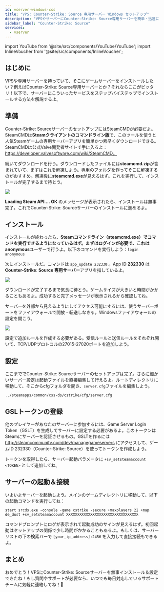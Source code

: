 ```yaml
---
id: vserver-windows-css
title: "VPS: Counter-Strike: Source 専用サーバー Windows セットアップ"
description: "VPSやサーバーにCounter-Strike: Source専用サーバーを簡単・迅速にセットアップする方法をチェック → 今すぐ詳しく見る"
sidebar_label: "Counter-Strike: Source"
services:
  - vserver
---
```


import YouTube from '@site/src/components/YouTube/YouTube';
import InlineVoucher from '@site/src/components/InlineVoucher';

## はじめに
VPSや専用サーバーを持っていて、そこにゲームサーバーをインストールしたい？例えばCounter-Strike: Source専用サーバーとか？それならここがピッタリ！以下で、サーバーにこういったサービスをステップバイステップでインストールする方法を解説するよ。

<InlineVoucher />

## 準備

Counter-Strike: SourceサーバーのセットアップにはSteamCMDが必要だよ。SteamCMDは**Steamクライアントのコマンドライン版**で、このツールを使うと人気Steamゲームの専用サーバーアプリを簡単かつ素早くダウンロードできる。SteamCMDは公式Valve開発者サイトで手に入るよ：https://developer.valvesoftware.com/wiki/SteamCMD。

続いてダウンロードを行う。ダウンロードしたファイルには**steamcmd.zip**が含まれていて、まずはこれを解凍しよう。専用のフォルダを作ってそこに解凍するのがおすすめ。解凍後に**steamcmd.exe**が見えるはず。これを実行して、インストールが完了するまで待とう。

![](https://screensaver01.zap-hosting.com/index.php/s/7Hib2ZgaYWTsRNE/preview)

**Loading Steam API.... OK** のメッセージが表示されたら、インストールは無事完了。これでCounter-Strike: Sourceサーバーのインストールに進めるよ。



## インストール

インストールが終わったら、**Steamコマンドライン（steamcmd.exe）**でコマンドを実行できるようになっているはず。まずはログインが必要で、これは**anonymous**ユーザーで行うよ。以下のコマンドを実行しよう：`login anonymous`

次にインストールだ。コマンドは `app_update 232330` 。App ID **232330** は**Counter-Strike: Source 専用サーバー**アプリを指しているよ。

![](https://screensaver01.zap-hosting.com/index.php/s/cgMfJdL5DNNxjrf/preview)

ダウンロードが完了するまで気長に待とう。ゲームサイズが大きいと時間がかかることもあるよ。成功すると完了メッセージが表示されるから確認してね。

サーバーを外部から見えるようにしてアクセス可能にするには、使うサーバーポートをファイアウォールで開放・転送しなきゃ。Windowsファイアウォールの設定を開こう。

![](https://screensaver01.zap-hosting.com/index.php/s/EM32i73TLcn32Mc/preview)

設定で追加ルールを作成する必要がある。受信ルールと送信ルールをそれぞれ開いて、TCP/UDPプロトコルの27015-27020ポートを追加しよう。



## 設定

ここまででCounter-Strike: Sourceサーバーのセットアップは完了。さらに細かいサーバー設定は起動ファイルを直接編集して行えるよ。ルートディレクトリに移動して、そこからcfgフォルダを開き、`server.cfg`ファイルを編集しよう。

```
../steamapps/common/css-ds/cstrike/cfg/server.cfg
```

## GSLトークンの登録

他のプレイヤーがあなたのサーバーに参加するには、Game Server Login Token（GSLT）を生成してサーバーに設定する必要があるよ。このトークンはSteamにサーバーを認証させるもの。GSLTを作るには http://steamcommunity.com/dev/managegameservers にアクセスして、ゲームID 232330（Counter-Strike: Source）を使ってトークンを作成しよう。

トークンを取得したら、サーバー起動パラメータに `+sv_setsteamaccount <TOKEN>` として追加してね。



## サーバーの起動＆接続

いよいよサーバーを起動しよう。メインのゲームディレクトリに移動して、以下の起動コマンドを実行してね：

```
start srcds.exe -console -game cstrike -secure +maxplayers 22 +map de_dust +sv_setsteamaccount XXXXXXXXXXXXXXXXXXXXXXXXXXXXXXXXX
```

コマンドプロンプトにログが表示されて起動成功のサインが見えるはず。初回起動はセットアップの関係で少し時間がかかることもあるよ。もしくは、サーバーリストの下の検索バーで `[your_ip_address]:2456` を入力して直接接続もできるよ。


## まとめ

おめでとう！VPSにCounter-Strike: Sourceサーバーを無事インストール＆設定できたね！もし質問やサポートが必要なら、いつでも毎日対応しているサポートチームに気軽に連絡してね！🙂

<InlineVoucher />